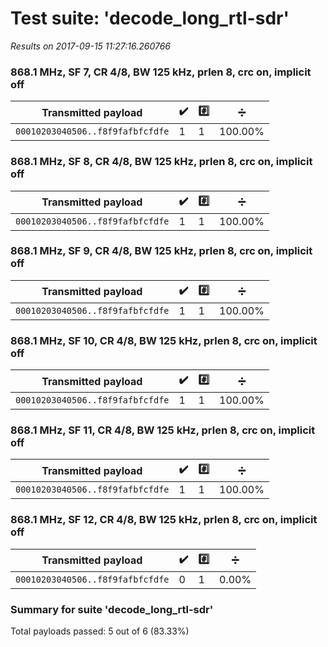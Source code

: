 # Test suite: 'decode_long_rtl-sdr'

*Results on 2017-09-15 11:27:16.260766*

### 868.1 MHz, SF 7, CR 4/8, BW 125 kHz, prlen 8, crc on, implicit off

Transmitted payload | :heavy_check_mark: | :hash: | :heavy_division_sign:
--- | --- | --- | ---
`00010203040506..f8f9fafbfcfdfe` |   1 |   1 | 100.00%

### 868.1 MHz, SF 8, CR 4/8, BW 125 kHz, prlen 8, crc on, implicit off

Transmitted payload | :heavy_check_mark: | :hash: | :heavy_division_sign:
--- | --- | --- | ---
`00010203040506..f8f9fafbfcfdfe` |   1 |   1 | 100.00%

### 868.1 MHz, SF 9, CR 4/8, BW 125 kHz, prlen 8, crc on, implicit off

Transmitted payload | :heavy_check_mark: | :hash: | :heavy_division_sign:
--- | --- | --- | ---
`00010203040506..f8f9fafbfcfdfe` |   1 |   1 | 100.00%

### 868.1 MHz, SF 10, CR 4/8, BW 125 kHz, prlen 8, crc on, implicit off

Transmitted payload | :heavy_check_mark: | :hash: | :heavy_division_sign:
--- | --- | --- | ---
`00010203040506..f8f9fafbfcfdfe` |   1 |   1 | 100.00%

### 868.1 MHz, SF 11, CR 4/8, BW 125 kHz, prlen 8, crc on, implicit off

Transmitted payload | :heavy_check_mark: | :hash: | :heavy_division_sign:
--- | --- | --- | ---
`00010203040506..f8f9fafbfcfdfe` |   1 |   1 | 100.00%

### 868.1 MHz, SF 12, CR 4/8, BW 125 kHz, prlen 8, crc on, implicit off

Transmitted payload | :heavy_check_mark: | :hash: | :heavy_division_sign:
--- | --- | --- | ---
`00010203040506..f8f9fafbfcfdfe` |   0 |   1 | 0.00%

### Summary for suite 'decode_long_rtl-sdr'

Total payloads passed: 5 out of 6 (83.33%)

